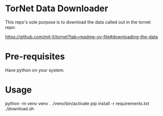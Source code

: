 # TorNet Data Downloader

This repo's sole purpose is to download the data called out in the tornet repo:

https://github.com/mit-ll/tornet?tab=readme-ov-file#downloading-the-data

# Pre-requisites

Have python on your system.

# Usage

python -m venv venv
. ./venv/bin/activate
pip install -r requirements.txt
./download.sh
